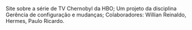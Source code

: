 Site sobre a série de TV Chernobyl da HBO;
Um projeto da disciplina Gerência de configuração e mudanças;
Colaboradores: Willian Reinaldo, Hermes, Paulo Ricardo.


